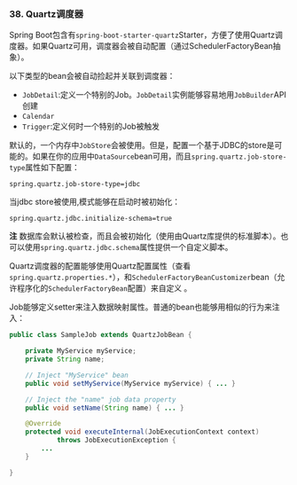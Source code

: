 ### 38. Quartz调度器

Spring Boot包含有`spring-boot-starter-quartz`Starter，方便了使用Quartz调度器。如果Quartz可用，调度器会被自动配置（通过SchedulerFactoryBean抽象）。

以下类型的bean会被自动捡起并关联到调度器：
* `JobDetail`:定义一个特别的Job。`JobDetail`实例能够容易地用`JobBuilder`API创建
* `Calendar`
* `Trigger`:定义何时一个特别的Job被触发

默认的，一个内存中`JobStore`会被使用。但是，配置一个基于JDBC的store是可能的。如果在你的应用中`DataSource`bean可用，而且`spring.quartz.job-store-type`属性如下配置：
```properties
spring.quartz.job-store-type=jdbc
```
当jdbc store被使用,模式能够在启动时被初始化：
```properties
spring.quartz.jdbc.initialize-schema=true
```

**注** 数据库会默认被检查，而且会被初始化（使用由Quartz库提供的标准脚本）。也可以使用`spring.quartz.jdbc.schema`属性提供一个自定义脚本。

Quartz调度器的配置能够使用Quartz配置属性（查看`spring.quartz.properties.*`），和`SchedulerFactoryBeanCustomizer`bean（允许程序化的`SchedulerFactoryBean`配置）来自定义 。

Job能够定义setter来注入数据映射属性。普通的bean也能够用相似的行为来注入：
```java
public class SampleJob extends QuartzJobBean {

    private MyService myService;
    private String name;

    // Inject "MyService" bean
    public void setMyService(MyService myService) { ... }

    // Inject the "name" job data property
    public void setName(String name) { ... }

    @Override
    protected void executeInternal(JobExecutionContext context)
            throws JobExecutionException {
        ...
    }

}
```
